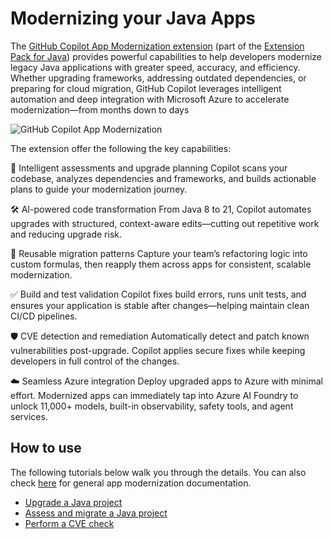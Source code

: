 # Modernizing your Java Apps

The [GitHub Copilot App Modernization extension](https://marketplace.visualstudio.com/items?itemName=vscjava.migrate-java-to-azure) (part of the [Extension Pack for Java](https://marketplace.visualstudio.com/items?itemName=vscjava.vscode-java-pack)) provides powerful capabilities to help developers modernize legacy Java applications with greater speed, accuracy, and efficiency. 
Whether upgrading frameworks, addressing outdated dependencies, or preparing for cloud migration, GitHub Copilot leverages intelligent automation and deep integration with Microsoft Azure to accelerate modernization—from months down to days

![GitHub Copilot App Modernization](images/azure/azure-tools.png)

The extension offer the following the key capabilities:

🧠 Intelligent assessments and upgrade planning 
Copilot scans your codebase, analyzes dependencies and frameworks, and builds actionable plans to guide your modernization journey. 

🛠️ AI-powered code transformation 
From Java 8 to 21, Copilot automates upgrades with structured, context-aware edits—cutting out repetitive work and reducing upgrade risk. 

🔁 Reusable migration patterns 
Capture your team’s refactoring logic into custom formulas, then reapply them across apps for consistent, scalable modernization. 

✅ Build and test validation 
Copilot fixes build errors, runs unit tests, and ensures your application is stable after changes—helping maintain clean CI/CD pipelines. 

🛡️ CVE detection and remediation 
Automatically detect and patch known vulnerabilities post-upgrade. Copilot applies secure fixes while keeping developers in full control of the changes. 

☁️ Seamless Azure integration 
Deploy upgraded apps to Azure with minimal effort. Modernized apps can immediately tap into Azure AI Foundry to unlock 11,000+ models, built-in observability, safety tools, and agent services. 

## How to use

The following tutorials below walk you through the details. You can also check [here](https://learn.microsoft.com/en-us/azure/developer/github-copilot-app-modernization/overview) for general app modernization documentation.
- [Upgrade a Java project](https://learn.microsoft.com/java/upgrade/quickstart-upgrade)
- [Assess and migrate a Java project](https://learn.microsoft.com/azure/developer/java/migration)
- [Perform a CVE check](https://learn.microsoft.com/java/upgrade/tools)
